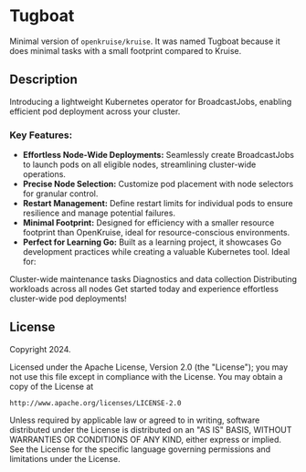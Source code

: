 # Tugboat

Minimal version of `openkruise/kruise`. It was named Tugboat because it does minimal tasks with a small footprint compared to Kruise.
## Description
Introducing a lightweight Kubernetes operator for BroadcastJobs, enabling efficient pod deployment across your cluster.

### Key Features:

- **Effortless Node-Wide Deployments:** Seamlessly create BroadcastJobs to launch pods on all eligible nodes, streamlining cluster-wide operations.
- **Precise Node Selection:** Customize pod placement with node selectors for granular control.
- **Restart Management:** Define restart limits for individual pods to ensure resilience and manage potential failures.
- **Minimal Footprint:** Designed for efficiency with a smaller resource footprint than OpenKruise, ideal for resource-conscious environments.
- **Perfect for Learning Go:** Built as a learning project, it showcases Go development practices while creating a valuable Kubernetes tool.
Ideal for:

Cluster-wide maintenance tasks
Diagnostics and data collection
Distributing workloads across all nodes
Get started today and experience effortless cluster-wide pod deployments!

## License

Copyright 2024.

Licensed under the Apache License, Version 2.0 (the "License");
you may not use this file except in compliance with the License.
You may obtain a copy of the License at

    http://www.apache.org/licenses/LICENSE-2.0

Unless required by applicable law or agreed to in writing, software
distributed under the License is distributed on an "AS IS" BASIS,
WITHOUT WARRANTIES OR CONDITIONS OF ANY KIND, either express or implied.
See the License for the specific language governing permissions and
limitations under the License.

